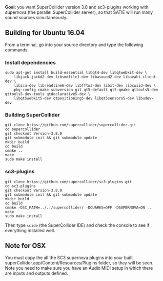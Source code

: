**Goal**: you want SuperCollider version 3.8 and sc3-plugins working with supernova (the parallel SuperCollider server), so that SATIE will run many sound sources simultaneously.

Building for Ubuntu 16.04
-------------------------

From a terminal, go into your source directory and type the following commands.

### Install dependencies

```
sudo apt-get install build-essential libqt4-dev libqtwebkit-dev \
    libjack-jackd2-dev libsndfile1-dev libasound2-dev libavahi-client-dev \
    libicu-dev libreadline6-dev libfftw3-dev libxt-dev libcwiid-dev \
    pkg-config cmake subversion git qt5-default qt5-qmake qttools5-dev qttools5-dev-tools qtdeclarative5-dev \
    libqt5webkit5-dev qtpositioning5-dev libqt5sensors5-dev libudev-dev
```

### Building SuperCollider
```
git clone https://github.com/supercollider/supercollider.git
cd supercollider
git checkout Version-3.8.0
git submodule init && git submodule update
mkdir build
cd build
cmake ..
make
sudo make install
```

### sc3-plugins
```
git clone https://github.com/supercollider/sc3-plugins.git
cd sc3-plugins
git checkout Version-3.8.0
git submodule init && git submodule update
mkdir build
cd build
cmake -DSC_PATH=../../supercollider/ -DQUARKS=OFF -DSUPERNOVA=ON ..
make
sudo make install
```

Then type `scide` (the SuperCollider IDE) and check the console to see if everything installed well.


Note for OSX
------------

You must copy the all the SC3 supernova plugins into your built superCollider.app/Content/Resources/Plugins folder, so they will be seen. Note you need to make sure you have an Audio MIDI setup in which there are inputs and outputs defined.

